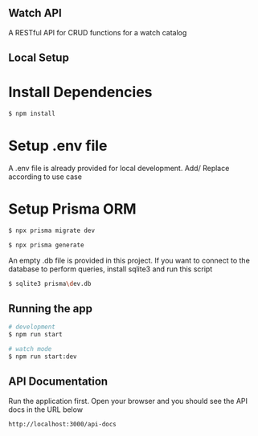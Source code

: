 ## Watch API

A RESTful API for CRUD functions for a watch catalog

## Local Setup

# Install Dependencies
```bash
$ npm install
```

# Setup .env file

A .env file is already provided for local development. Add/ Replace according to use case

# Setup Prisma ORM
```bash
$ npx prisma migrate dev

$ npx prisma generate
```

An empty .db file is provided in this project. If you want to connect to the database to perform queries, install sqlite3 and run this script

```bash
$ sqlite3 prisma\dev.db
```

## Running the app

```bash
# development
$ npm run start

# watch mode
$ npm run start:dev
```

## API Documentation

Run the application first. Open your browser and you should see the API docs in the URL below
```bash
http://localhost:3000/api-docs
```